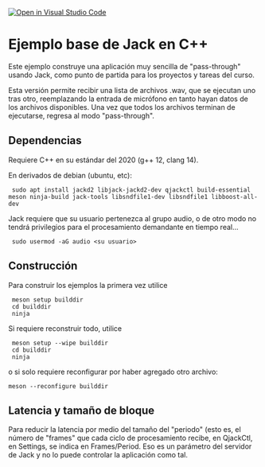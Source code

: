 [![Open in Visual Studio Code](https://classroom.github.com/assets/open-in-vscode-2e0aaae1b6195c2367325f4f02e2d04e9abb55f0b24a779b69b11b9e10269abc.svg)](https://classroom.github.com/online_ide?assignment_repo_id=16127266&assignment_repo_type=AssignmentRepo)
# Ejemplo base de Jack en C++

Este ejemplo construye una aplicación muy sencilla de "pass-through"
usando Jack, como punto de partida para los proyectos y tareas del
curso.

Esta versión permite recibir una lista de archivos .wav, que se ejecutan
uno tras otro, reemplazando la entrada de micrófono en tanto hayan datos
de los archivos disponibles.  Una vez que todos los archivos terminan de
ejecutarse, regresa al modo "pass-through".

## Dependencias

Requiere C++ en su estándar del 2020 (g++ 12, clang 14).

En derivados de debian (ubuntu, etc):

     sudo apt install jackd2 libjack-jackd2-dev qjackctl build-essential meson ninja-build jack-tools libsndfile1-dev libsndfile1 libboost-all-dev 
     
Jack requiere que su usuario pertenezca al grupo audio, o de otro modo
no tendrá privilegios para el procesamiento demandante en tiempo
real...

     sudo usermod -aG audio <su usuario>

## Construcción

Para construir los ejemplos la primera vez utilice

     meson setup builddir
     cd builddir
     ninja


Si requiere reconstruir todo, utilice

     meson setup --wipe builddir
     cd builddir
     ninja

o si solo requiere reconfigurar por haber agregado otro archivo:

    meson --reconfigure builddir

## Latencia y tamaño de bloque

Para reducir la latencia por medio del tamaño del "periodo" (esto es,
el número de "frames" que cada ciclo de procesamiento recibe, en
QjackCtl, en Settings, se indica en Frames/Period.  Eso es un
parámetro del servidor de Jack y no lo puede controlar la aplicación
como tal.
